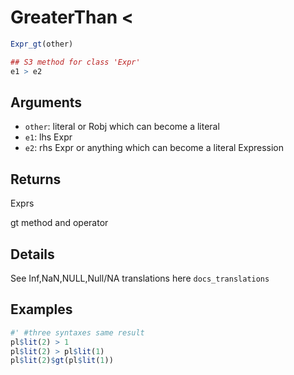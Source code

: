 # GreaterThan <

```r
Expr_gt(other)

## S3 method for class 'Expr'
e1 > e2
```

## Arguments

- `other`: literal or Robj which can become a literal
- `e1`: lhs Expr
- `e2`: rhs Expr or anything which can become a literal Expression

## Returns

Exprs

gt method and operator

## Details

See Inf,NaN,NULL,Null/NA translations here `docs_translations`

## Examples

```r
#' #three syntaxes same result
pl$lit(2) > 1
pl$lit(2) > pl$lit(1)
pl$lit(2)$gt(pl$lit(1))
```